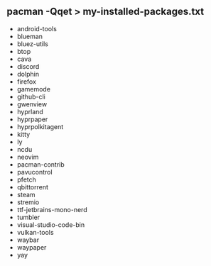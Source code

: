## pacman -Qqet > my-installed-packages.txt

- android-tools
- blueman
- bluez-utils
- btop
- cava
- discord
- dolphin
- firefox
- gamemode
- github-cli
- gwenview
- hyprland
- hyprpaper
- hyprpolkitagent
- kitty
- ly
- ncdu
- neovim
- pacman-contrib
- pavucontrol
- pfetch
- qbittorrent
- steam
- stremio
- ttf-jetbrains-mono-nerd
- tumbler
- visual-studio-code-bin
- vulkan-tools
- waybar
- waypaper
- yay

